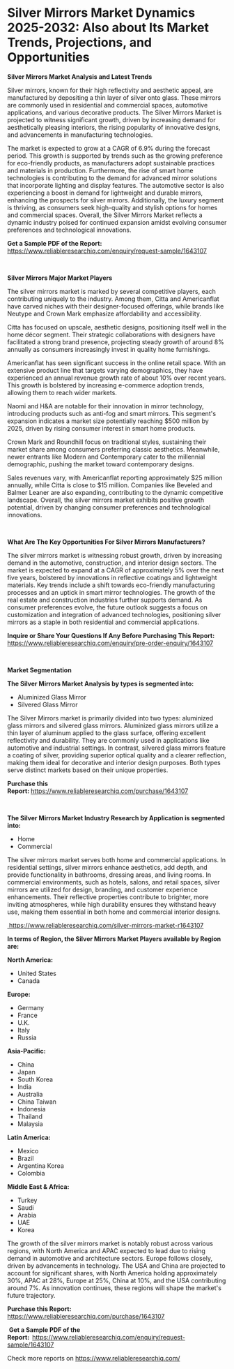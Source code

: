 <p><h1>Silver Mirrors Market Dynamics 2025-2032: Also about Its Market Trends, Projections, and Opportunities</h1></p><p><strong>Silver Mirrors Market Analysis and Latest Trends</strong></p>
<p><p>Silver mirrors, known for their high reflectivity and aesthetic appeal, are manufactured by depositing a thin layer of silver onto glass. These mirrors are commonly used in residential and commercial spaces, automotive applications, and various decorative products. The Silver Mirrors Market is projected to witness significant growth, driven by increasing demand for aesthetically pleasing interiors, the rising popularity of innovative designs, and advancements in manufacturing technologies.</p><p>The market is expected to grow at a CAGR of 6.9% during the forecast period. This growth is supported by trends such as the growing preference for eco-friendly products, as manufacturers adopt sustainable practices and materials in production. Furthermore, the rise of smart home technologies is contributing to the demand for advanced mirror solutions that incorporate lighting and display features. The automotive sector is also experiencing a boost in demand for lightweight and durable mirrors, enhancing the prospects for silver mirrors. Additionally, the luxury segment is thriving, as consumers seek high-quality and stylish options for homes and commercial spaces. Overall, the Silver Mirrors Market reflects a dynamic industry poised for continued expansion amidst evolving consumer preferences and technological innovations.</p></p>
<p><strong>Get a Sample PDF of the Report:&nbsp;</strong> <a href="https://www.reliableresearchiq.com/enquiry/request-sample/1643107?utm_campaign=3058&utm_medium=2&utm_source=Github&utm_content=ia&utm_term=04042025&utm_id=silver-mirrors">https://www.reliableresearchiq.com/enquiry/request-sample/1643107</a></p>
<p>&nbsp;</p>
<p><strong>Silver Mirrors Major Market Players</strong></p>
<p><p>The silver mirrors market is marked by several competitive players, each contributing uniquely to the industry. Among them, Citta and Americanflat have carved niches with their designer-focused offerings, while brands like Neutype and Crown Mark emphasize affordability and accessibility.</p><p>Citta has focused on upscale, aesthetic designs, positioning itself well in the home décor segment. Their strategic collaborations with designers have facilitated a strong brand presence, projecting steady growth of around 8% annually as consumers increasingly invest in quality home furnishings.</p><p>Americanflat has seen significant success in the online retail space. With an extensive product line that targets varying demographics, they have experienced an annual revenue growth rate of about 10% over recent years. This growth is bolstered by increasing e-commerce adoption trends, allowing them to reach wider markets.</p><p>Naomi and H&A are notable for their innovation in mirror technology, introducing products such as anti-fog and smart mirrors. This segment's expansion indicates a market size potentially reaching $500 million by 2025, driven by rising consumer interest in smart home products.</p><p>Crown Mark and Roundhill focus on traditional styles, sustaining their market share among consumers preferring classic aesthetics. Meanwhile, newer entrants like Modern and Contemporary cater to the millennial demographic, pushing the market toward contemporary designs.</p><p>Sales revenues vary, with Americanflat reporting approximately $25 million annually, while Citta is close to $15 million. Companies like Beveled and Balmer Leaner are also expanding, contributing to the dynamic competitive landscape. Overall, the silver mirrors market exhibits positive growth potential, driven by changing consumer preferences and technological innovations.</p></p>
<p>&nbsp;</p>
<p><strong>What Are The Key Opportunities For Silver Mirrors Manufacturers?</strong></p>
<p><p>The silver mirrors market is witnessing robust growth, driven by increasing demand in the automotive, construction, and interior design sectors. The market is expected to expand at a CAGR of approximately 5% over the next five years, bolstered by innovations in reflective coatings and lightweight materials. Key trends include a shift towards eco-friendly manufacturing processes and an uptick in smart mirror technologies. The growth of the real estate and construction industries further supports demand. As consumer preferences evolve, the future outlook suggests a focus on customization and integration of advanced technologies, positioning silver mirrors as a staple in both residential and commercial applications.</p></p>
<p><strong>Inquire or Share Your Questions If Any Before Purchasing This Report:</strong> <a href="https://www.reliableresearchiq.com/enquiry/pre-order-enquiry/1643107?utm_campaign=3058&utm_medium=2&utm_source=Github&utm_content=ia&utm_term=04042025&utm_id=silver-mirrors">https://www.reliableresearchiq.com/enquiry/pre-order-enquiry/1643107</a></p>
<p>&nbsp;</p>
<p><strong>Market Segmentation</strong></p>
<p><strong>The Silver Mirrors Market Analysis by types is segmented into:</strong></p>
<p><ul><li>Aluminized Glass Mirror</li><li>Silvered Glass Mirror</li></ul></p>
<p><p>The Silver Mirrors market is primarily divided into two types: aluminized glass mirrors and silvered glass mirrors. Aluminized glass mirrors utilize a thin layer of aluminum applied to the glass surface, offering excellent reflectivity and durability. They are commonly used in applications like automotive and industrial settings. In contrast, silvered glass mirrors feature a coating of silver, providing superior optical quality and a clearer reflection, making them ideal for decorative and interior design purposes. Both types serve distinct markets based on their unique properties.</p></p>
<p><strong>Purchase this Report:&nbsp;</strong><a href="https://www.reliableresearchiq.com/purchase/1643107?utm_campaign=3058&utm_medium=2&utm_source=Github&utm_content=ia&utm_term=04042025&utm_id=silver-mirrors">https://www.reliableresearchiq.com/purchase/1643107</a></p>
<p>&nbsp;</p>
<p><strong>The Silver Mirrors Market Industry Research by Application is segmented into:</strong></p>
<p><ul><li>Home</li><li>Commercial</li></ul></p>
<p><p>The silver mirrors market serves both home and commercial applications. In residential settings, silver mirrors enhance aesthetics, add depth, and provide functionality in bathrooms, dressing areas, and living rooms. In commercial environments, such as hotels, salons, and retail spaces, silver mirrors are utilized for design, branding, and customer experience enhancements. Their reflective properties contribute to brighter, more inviting atmospheres, while high durability ensures they withstand heavy use, making them essential in both home and commercial interior designs.</p></p>
<p><a href="https://www.reliableresearchiq.com/silver-mirrors-market-r1643107?utm_campaign=3058&utm_medium=2&utm_source=Github&utm_content=ia&utm_term=04042025&utm_id=silver-mirrors">&nbsp;https://www.reliableresearchiq.com/silver-mirrors-market-r1643107</a></p>
<p><strong>In terms of Region, the Silver Mirrors Market Players available by Region are:</strong></p>
<p>
    <p> <strong> North America: </strong>
        <ul>
            <li>United States</li>
            <li>Canada</li>
        </ul>
        </p> 
    <p> <strong> Europe: </strong>
        <ul>
            <li>Germany</li>
            <li>France</li>
            <li>U.K.</li>
            <li>Italy</li>
            <li>Russia</li>
        </ul>
        </p> 
    <p> <strong> Asia-Pacific: </strong>
        <ul>
            <li>China</li>
            <li>Japan</li>
            <li>South Korea</li>
            <li>India</li>
            <li>Australia</li>
            <li>China Taiwan</li>
            <li>Indonesia</li>
            <li>Thailand</li>
            <li>Malaysia</li>
        </ul>
        </p> 
    <p> <strong> Latin America: </strong>
        <ul>
            <li>Mexico</li>
            <li>Brazil</li>
            <li>Argentina Korea</li>
            <li>Colombia</li>
        </ul>
        </p> 
    <p> <strong> Middle East & Africa: </strong>
        <ul>
            <li>Turkey</li>
            <li>Saudi</li>
            <li>Arabia</li>
            <li>UAE</li>
            <li>Korea</li>
        </ul>
    </p>
    </p>
<p><p>The growth of the silver mirrors market is notably robust across various regions, with North America and APAC expected to lead due to rising demand in automotive and architecture sectors. Europe follows closely, driven by advancements in technology. The USA and China are projected to account for significant shares, with North America holding approximately 30%, APAC at 28%, Europe at 25%, China at 10%, and the USA contributing around 7%. As innovation continues, these regions will shape the market's future trajectory.</p></p>
<p><strong>Purchase this Report: </strong><a href="https://www.reliableresearchiq.com/purchase/1643107?utm_campaign=3058&utm_medium=2&utm_source=Github&utm_content=ia&utm_term=04042025&utm_id=silver-mirrors">https://www.reliableresearchiq.com/purchase/1643107</a></p>
<p>&nbsp;<strong>Get a Sample PDF of the Report:&nbsp;&nbsp;</strong><a href="https://www.reliableresearchiq.com/enquiry/request-sample/1643107?utm_campaign=3058&utm_medium=2&utm_source=Github&utm_content=ia&utm_term=04042025&utm_id=silver-mirrors">https://www.reliableresearchiq.com/enquiry/request-sample/1643107</a></p>
<p><strong></strong></p>
<p>Check more reports on <a href="https://www.reliableresearchiq.com/?utm_campaign=3058&utm_medium=2&utm_source=Github&utm_content=ia&utm_term=04042025&utm_id=silver-mirrors">https://www.reliableresearchiq.com/</a></p>